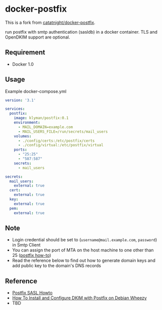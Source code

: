 docker-postfix
==============

This is a fork from [catatnight/docker-postfix](https://github.com/catatnight/docker-postfix).

run postfix with smtp authentication (sasldb) in a docker container.
TLS and OpenDKIM support are optional.

## Requirement
+ Docker 1.0

## Usage

Example docker-compose.yml

```yaml
version: '3.1'

services:
  postfix:
    image: klyman/postfix:0.1
    environment:
      - MAIL_DOMAIN=example.com
      - MAIL_USERS_FILE=/run/secrets/mail_users
    volumes:
      - ./config/certs:/etc/postfix/certs
      - ./config/virtual:/etc/postfix/virtual
    ports:
      - "25:25"
      - "587:587"
    secrets:
      - mail_users

secrets:
  mail_users:
	external: true
  cert:
	external: true
  key:
	external: true
  pem:
    external: true
```

## Note
+ Login credential should be set to (`username@mail.example.com`, `password`) in Smtp Client
+ You can assign the port of MTA on the host machine to one other than 25 ([postfix how-to](http://www.postfix.org/MULTI_INSTANCE_README.html))
+ Read the reference below to find out how to generate domain keys and add public key to the domain's DNS records

## Reference
+ [Postfix SASL Howto](http://www.postfix.org/SASL_README.html)
+ [How To Install and Configure DKIM with Postfix on Debian Wheezy](https://www.digitalocean.com/community/articles/how-to-install-and-configure-dkim-with-postfix-on-debian-wheezy)
+ TBD
